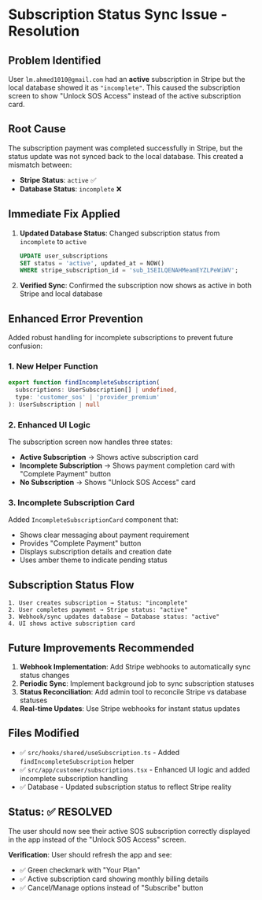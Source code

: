 # Subscription Status Sync Issue - Resolution

## Problem Identified
User `lm.ahmed1010@gmail.com` had an **active** subscription in Stripe but the local database showed it as `"incomplete"`. This caused the subscription screen to show "Unlock SOS Access" instead of the active subscription card.

## Root Cause
The subscription payment was completed successfully in Stripe, but the status update was not synced back to the local database. This created a mismatch between:
- **Stripe Status**: `active` ✅
- **Database Status**: `incomplete` ❌

## Immediate Fix Applied
1. **Updated Database Status**: Changed subscription status from `incomplete` to `active`
   ```sql
   UPDATE user_subscriptions 
   SET status = 'active', updated_at = NOW() 
   WHERE stripe_subscription_id = 'sub_1SEILQENAHMeamEYZLPeWiWV';
   ```

2. **Verified Sync**: Confirmed the subscription now shows as active in both Stripe and local database

## Enhanced Error Prevention
Added robust handling for incomplete subscriptions to prevent future confusion:

### 1. New Helper Function
```typescript
export function findIncompleteSubscription(
  subscriptions: UserSubscription[] | undefined,
  type: 'customer_sos' | 'provider_premium'
): UserSubscription | null
```

### 2. Enhanced UI Logic
The subscription screen now handles three states:
- **Active Subscription** → Shows active subscription card
- **Incomplete Subscription** → Shows payment completion card with "Complete Payment" button
- **No Subscription** → Shows "Unlock SOS Access" card

### 3. Incomplete Subscription Card
Added `IncompleteSubscriptionCard` component that:
- Shows clear messaging about payment requirement
- Provides "Complete Payment" button
- Displays subscription details and creation date
- Uses amber theme to indicate pending status

## Subscription Status Flow
```
1. User creates subscription → Status: "incomplete"
2. User completes payment → Stripe status: "active"
3. Webhook/sync updates database → Database status: "active"
4. UI shows active subscription card
```

## Future Improvements Recommended
1. **Webhook Implementation**: Add Stripe webhooks to automatically sync status changes
2. **Periodic Sync**: Implement background job to sync subscription statuses
3. **Status Reconciliation**: Add admin tool to reconcile Stripe vs database statuses
4. **Real-time Updates**: Use Stripe webhooks for instant status updates

## Files Modified
- ✅ `src/hooks/shared/useSubscription.ts` - Added `findIncompleteSubscription` helper
- ✅ `src/app/customer/subscriptions.tsx` - Enhanced UI logic and added incomplete subscription handling
- ✅ Database - Updated subscription status to reflect Stripe reality

## Status: ✅ RESOLVED
The user should now see their active SOS subscription correctly displayed in the app instead of the "Unlock SOS Access" screen.

**Verification**: User should refresh the app and see:
- ✅ Green checkmark with "Your Plan"
- ✅ Active subscription card showing monthly billing details
- ✅ Cancel/Manage options instead of "Subscribe" button
